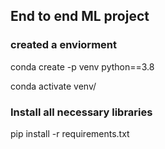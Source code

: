 ## End to end ML project

### created a enviorment

conda create -p venv python==3.8

conda activate venv/

### Install all necessary libraries

pip install -r requirements.txt